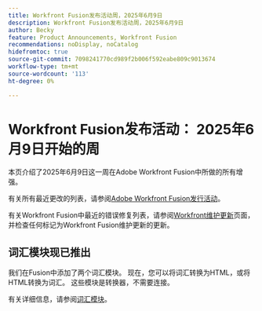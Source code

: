 ```yaml
---
title: Workfront Fusion发布活动周，2025年6月9日
description: Workfront Fusion发布活动周，2025年6月9日
author: Becky
feature: Product Announcements, Workfront Fusion
recommendations: noDisplay, noCatalog
hidefromtoc: true
source-git-commit: 7098241770cd989f2b006f592eabe809c9013674
workflow-type: tm+mt
source-wordcount: '113'
ht-degree: 0%

---
```


# Workfront Fusion发布活动： 2025年6月9日开始的周

本页介绍了2025年6月9日这一周在Adobe Workfront Fusion中所做的所有增强。

有关所有最近更改的列表，请参阅[Adobe Workfront Fusion发行活动](/help/workfront-fusion/fusion-product-releases/fusion-release-activity.md)。

有关Workfront Fusion中最近的错误修复列表，请参阅[Workfront维护更新](https://experienceleague.adobe.com/zh-hans/docs/workfront-known-issues/releases/current-updates)页面，并检查任何标记为Workfront Fusion维护更新的更新。

## 词汇模块现已推出

我们在Fusion中添加了两个词汇模块。 现在，您可以将词汇转换为HTML，或将HTML转换为词汇。 这些模块是转换器，不需要连接。

有关详细信息，请参阅[词汇模块](/help/workfront-fusion/references/apps-and-modules/tools-and-transformers/lexical-modules.md)。
